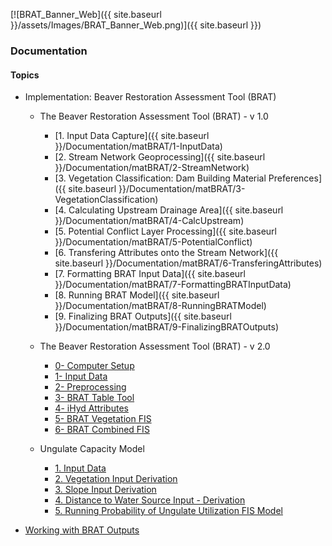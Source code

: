 [![BRAT_Banner_Web]({{ site.baseurl }}/assets/Images/BRAT_Banner_Web.png)]({{ site.baseurl }})



### Documentation

#### Topics

- Implementation: Beaver Restoration Assessment Tool (BRAT)

  - The Beaver Restoration Assessment Tool (BRAT) - v 1.0

    - [1. Input Data Capture]({{ site.baseurl }}/Documentation/matBRAT/1-InputData)
    - [2. Stream Network Geoprocessing]({{ site.baseurl }}/Documentation/matBRAT/2-StreamNetwork)
    - [3. Vegetation Classification: Dam Building Material Preferences]({{ site.baseurl }}/Documentation/matBRAT/3-VegetationClassification)
    - [4. Calculating Upstream Drainage Area]({{ site.baseurl }}/Documentation/matBRAT/4-CalcUpstream)
    - [5. Potential Conflict Layer Processing]({{ site.baseurl }}/Documentation/matBRAT/5-PotentialConflict)
    - [6. Transfering Attributes onto the Stream Network]({{ site.baseurl }}/Documentation/matBRAT/6-TransferingAttributes)
    - [7. Formatting BRAT Input Data]({{ site.baseurl }}/Documentation/matBRAT/7-FormattingBRATInputData)
    - [8. Running BRAT Model]({{ site.baseurl }}/Documentation/matBRAT/8-RunningBRATModel)
    - [9. Finalizing BRAT Outputs]({{ site.baseurl }}/Documentation/matBRAT/9-FinalizingBRATOutputs)

  - The Beaver Restoration Assessment Tool (BRAT) - v 2.0

    - [0- Computer Setup](http://brat.joewheaton.org/home/documentation/manual-implementation/the-beaver-restoration-assessment-tool-brat---v-2-0/0---computer-setup)
    - [1- Input Data](http://brat.joewheaton.org/home/documentation/manual-implementation/the-beaver-restoration-assessment-tool-brat---v-2-0/1-input-data)
    - [2- Preprocessing](http://brat.joewheaton.org/home/documentation/manual-implementation/the-beaver-restoration-assessment-tool-brat---v-2-0/2--preprocessing)
    - [3- BRAT Table Tool](http://brat.joewheaton.org/home/documentation/manual-implementation/the-beaver-restoration-assessment-tool-brat---v-2-0/3--brat-table-tool)
    - [4- iHyd Attributes](http://brat.joewheaton.org/home/documentation/manual-implementation/the-beaver-restoration-assessment-tool-brat---v-2-0/4--ihyd-attributes)
    - [5- BRAT Vegetation FIS](http://brat.joewheaton.org/home/documentation/manual-implementation/the-beaver-restoration-assessment-tool-brat---v-2-0/5--brat-vegetation-fis)
    - [6- BRAT Combined FIS](http://brat.joewheaton.org/home/documentation/manual-implementation/the-beaver-restoration-assessment-tool-brat---v-2-0/6--brat-combined-fis)

  - Ungulate Capacity Model

    - [1. Input Data](http://brat.joewheaton.org/home/documentation/manual-implementation/ungulate-capacity-model/1-input-data)
    - [2. Vegetation Input Derivation](http://brat.joewheaton.org/home/documentation/manual-implementation/ungulate-capacity-model/2-landcover-input-derivation)
    - [3. Slope Input Derivation](http://brat.joewheaton.org/home/documentation/manual-implementation/ungulate-capacity-model/3-slope-input-derivation)
    - [4. Distance to Water Source Input - Derivation](http://brat.joewheaton.org/home/documentation/manual-implementation/ungulate-capacity-model/4-distance-to-water-source-input---derivation)
    - [5. Running Probability of Ungulate Utilization FIS Model](http://brat.joewheaton.org/home/documentation/manual-implementation/ungulate-capacity-model/5-running-ungulate-capacity-fis-model)

- [Working with BRAT Outputs](http://brat.joewheaton.org/home/documentation/working-with-brat-outputs)